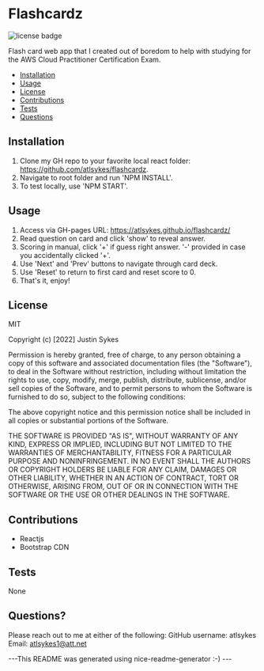 # Flashcardz

![license badge](https://img.shields.io/badge/license-MIT-brightgreen)

Flash card web app that I created out of boredom to help with studying for the AWS Cloud Practitioner Certification Exam.
    
- [Installation](#installation)
- [Usage](#usage)
- [License](#license)
- [Contributions](#contributions)
- [Tests](#test)
- [Questions](#questions)
    
## Installation
    
1. Clone my GH repo to your favorite local react folder: https://github.com/atlsykes/flashcardz.
2. Navigate to root folder and run 'NPM INSTALL'.
3. To test locally, use 'NPM START'.
    
## Usage
    
1. Access via GH-pages URL: https://atlsykes.github.io/flashcardz/
2. Read question on card and click 'show' to reveal answer.
3. Scoring in manual, click '+' if guess right answer. '-' provided in case you accidentally clicked '+'.
4. Use 'Next' and 'Prev' buttons to navigate through card deck.
5. Use 'Reset' to return to first card and reset score to 0.
6. That's it, enjoy!
    
## License
    
MIT
    
Copyright (c) [2022] Justin Sykes
    
Permission is hereby granted, free of charge, to any person obtaining a copy
of this software and associated documentation files (the "Software"), to deal
in the Software without restriction, including without limitation the rights
to use, copy, modify, merge, publish, distribute, sublicense, and/or sell
copies of the Software, and to permit persons to whom the Software is
furnished to do so, subject to the following conditions:
    
The above copyright notice and this permission notice shall be included in all
copies or substantial portions of the Software.
    
THE SOFTWARE IS PROVIDED "AS IS", WITHOUT WARRANTY OF ANY KIND, EXPRESS OR
IMPLIED, INCLUDING BUT NOT LIMITED TO THE WARRANTIES OF MERCHANTABILITY,
FITNESS FOR A PARTICULAR PURPOSE AND NONINFRINGEMENT. IN NO EVENT SHALL THE
AUTHORS OR COPYRIGHT HOLDERS BE LIABLE FOR ANY CLAIM, DAMAGES OR OTHER
LIABILITY, WHETHER IN AN ACTION OF CONTRACT, TORT OR OTHERWISE, ARISING FROM,
OUT OF OR IN CONNECTION WITH THE SOFTWARE OR THE USE OR OTHER DEALINGS IN THE
SOFTWARE.
    
## Contributions
    
- Reactjs
- Bootstrap CDN
    
## Tests
    
None
    
## Questions?
Please reach out to me at either of the following:
GitHub username: atlsykes
Email: atlsykes1@att.net
    
    
 ---This README was generated using nice-readme-generator :-) ---
